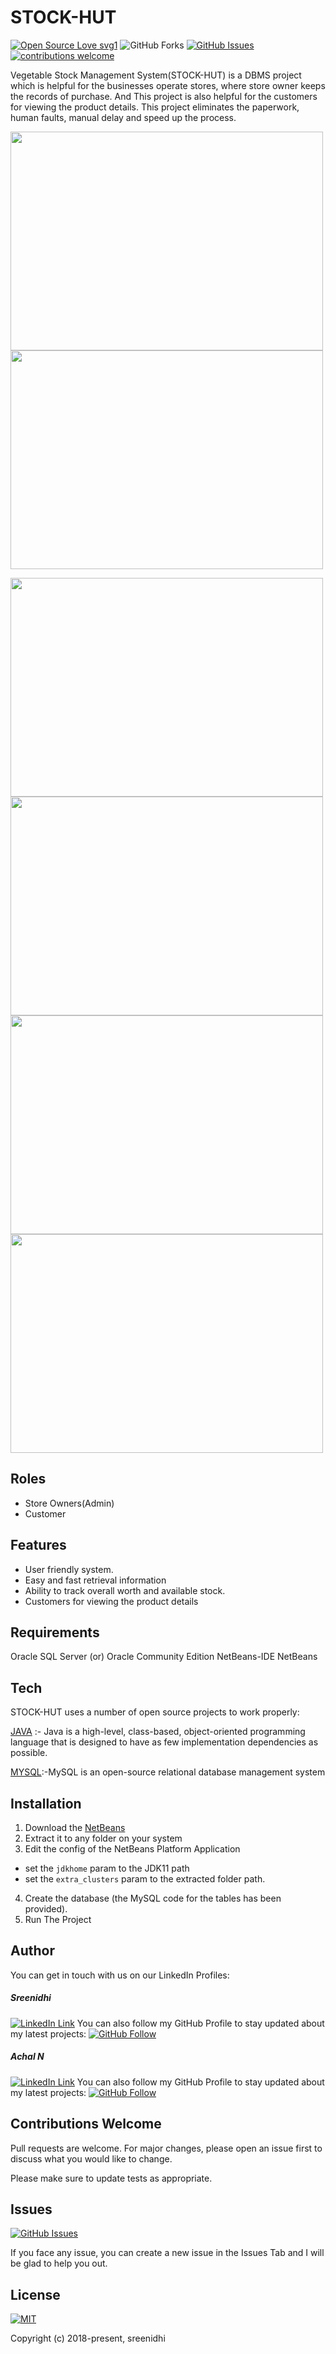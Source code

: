 # STOCK-HUT
[![Open Source Love svg1](https://badges.frapsoft.com/os/v1/open-source.svg?v=103)](#)
![GitHub Forks](https://img.shields.io/github/forks/Sree27-Shanger/STOCK-HUT.svg?style=social&label=Fork&maxAge=2592000)
[![GitHub Issues](https://img.shields.io/github/issues/Sree27-Shanger/STOCK-HUT.svg?style=flat&label=Issues&maxAge=2592000)](https://github.com/Sree27-Shanger/STOCK-HUT/issues)
[![contributions welcome](https://img.shields.io/badge/contributions-welcome-brightgreen.svg?style=flat&label=Contributions&colorA=red&colorB=black	)](#)
 
 Vegetable Stock Management System(STOCK-HUT) is a DBMS project which is helpful for the businesses operate stores, where store owner keeps the records of purchase. And This project is also helpful for the customers for viewing the product details. This project eliminates the paperwork, human faults, manual delay and speed up the process.
 
<img src="https://user-images.githubusercontent.com/47133316/123655462-9f7fd080-d84c-11eb-973b-d731b76795b1.PNG" width=500 height="350"/><img src="https://user-images.githubusercontent.com/47133316/123658345-42d1e500-d84f-11eb-86a4-be41c32b1878.PNG" width=500 height="350"/>

<img src="https://user-images.githubusercontent.com/47133316/123658353-45ccd580-d84f-11eb-8b20-aa0a6bda27c4.PNG" width=500 height="350"/>
<img src="https://user-images.githubusercontent.com/47133316/123658377-4cf3e380-d84f-11eb-850f-a5a46ca866cf.PNG" width=500 height="350"/>
<img src="https://user-images.githubusercontent.com/47133316/123658426-554c1e80-d84f-11eb-9133-3a7f73feab17.PNG" width=500 height="350"/>
<img src="https://user-images.githubusercontent.com/47133316/123658441-5a10d280-d84f-11eb-9995-9f49fb6c7d04.PNG" width=500 height="350"/>

## Roles
- Store Owners(Admin)
- Customer

## Features

- User friendly system.
- Easy and fast retrieval information
- Ability to track overall worth and available stock.
- Customers for viewing the product details


## Requirements
Oracle SQL Server (or) Oracle Community Edition
NetBeans-IDE
NetBeans

## Tech
STOCK-HUT uses a number of open source projects to work properly:

[JAVA](https://www.java.com/) :- Java is a high-level, class-based, object-oriented programming  language that is designed to have as few implementation dependencies as possible.

[MYSQL](https://www.mysql.com/):-MySQL is an open-source relational database management system

## Installation
1. Download the [NetBeans](https://netbeans.apache.org/download/index.html)
2. Extract it to any folder on your system 
3. Edit the config of the NetBeans Platform Application
  - set the `jdkhome` param to the JDK11 path
  - set the `extra_clusters` param to the extracted folder path.
4. Create the database (the MySQL code for the tables has been provided).
5. Run The Project

## Author
You can get in touch with us on our LinkedIn Profiles:
  ##### Sreenidhi
  [![LinkedIn Link](https://img.shields.io/badge/Connect-Sreenidhi-blue.svg?logo=linkedin&longCache=true&style=social&label=Follow)](https://www.linkedin.com/in/sreenidhi-9a6912187/)
You can also follow my GitHub Profile to stay updated about my latest projects: [![GitHub Follow](https://img.shields.io/badge/Connect-Sreenidhi-blue.svg?logo=Github&longCache=true&style=social&label=Follow)](https://github.com/Sree27-Shanger)

  ##### Achal N
   [![LinkedIn Link](https://img.shields.io/badge/Connect-Achal-blue.svg?logo=linkedin&longCache=true&style=social&label=Follow)](https://www.linkedin.com/in/achal-n-240b5b1b8/)
You can also follow my GitHub Profile to stay updated about my latest projects: [![GitHub Follow](https://img.shields.io/badge/Connect-Achal-blue.svg?logo=Github&longCache=true&style=social&label=Follow)](https://github.com/achal12)
## Contributions Welcome
Pull requests are welcome. For major changes, please open an issue first to discuss what you would like to change.

Please make sure to update tests as appropriate.



## Issues
[![GitHub Issues](https://img.shields.io/github/issues/Sree27-Shanger/STOCK-HUT.svg?style=flat&label=Issues&maxAge=2592000)](https://github.com/Sree27-Shanger/STOCK-HUT/issues)

If you face any issue, you can create a new issue in the Issues Tab and I will be glad to help you out.

## License
[![MIT](https://img.shields.io/cocoapods/l/AFNetworking.svg?style=style&label=License&maxAge=2592000)](../master/LICENSE)

Copyright (c) 2018-present, sreenidhi


